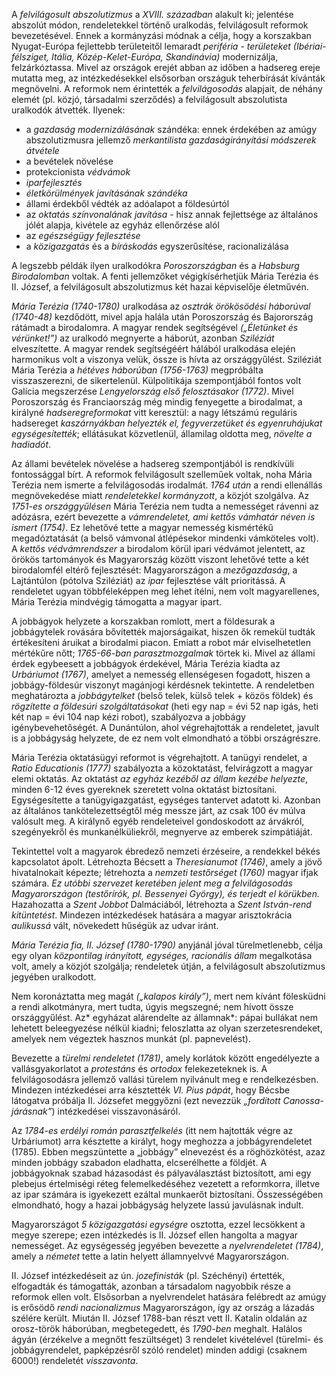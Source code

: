 A *felvilágosult abszolutizmus* a *XVIII. században* alakult ki; jelentése abszolút módon, rendeletekkel történő uralkodás, felvilágosult reformok bevezetésével. Ennek a kormányzási módnak a célja, hogy a korszakban Nyugat-Európa fejlettebb területeitől lemaradt *periféria - területeket (Ibériai-félsziget, Itália, Közép-Kelet-Európa, Skandinávia)* modernizálja, felzárkóztassa. Mivel az országok erejét abban az időben a hadsereg ereje mutatta meg, az intézkedésekkel elsősorban országuk teherbírását kívánták megnövelni. A reformok nem érintették a *felvilágosodás* alapjait, de néhány elemét (pl. közjó, társadalmi szerződés) a felvilágosult abszolutista uralkodók átvették. Ilyenek:

 - a *gazdaság modernizálásának* szándéka: ennek érdekében az amúgy abszolutizmusra jellemző *merkantilista gazdaságirányítási módszerek átvétele*
 - a bevételek növelése
 - protekcionista *védvámok*
 - *iparfejlesztés*
 - *életkörülmények javításának szándéka*
 - állami érdekből védték az adóalapot a földesúrtól
 - az *oktatás színvonalának javítása* - hisz annak fejlettsége az általános jólét alapja, kivétele az egyház ellenőrzése alól
 - az *egészségügy fejlesztése*
 - a *közigazgatás* és a *bíráskodás* egyszerűsítése, racionalizálása

A legszebb példák ilyen uralkodókra *Poroszországban* és a *Habsburg Birodalomban* voltak. A fenti jellemzőket végigkísérhetjük Mária Terézia és II. József, a felvilágosult abszolutizmus két hazai képviselője életművén.

*Mária Terézia (1740-1780)* uralkodása az *osztrák örökösödési háborúval (1740-48)* kezdődött, mivel apja halála után Poroszország és Bajorország rátámadt a birodalomra. A magyar rendek segítségével *(„Életünket és vérünket!”)* az uralkodó megnyerte a háborút, azonban *Sziléziát* elveszítette. A magyar rendek segítségéért hálából uralkodása elején harmonikus volt a viszonya velük, össze is hívta az országgyűlést. Sziléziát Mária Terézia a *hétéves háborúban (1756-1763)* megpróbálta visszaszerezni, de sikertelenül. Külpolitikája szempontjából fontos volt Galícia megszerzése *Lengyelország első felosztásakor (1772)*. Mivel Poroszország és Franciaország még mindig fenyegette a birodalmat, a királyné *hadseregreformokat* vitt keresztül: a nagy létszámú reguláris hadsereget *kaszárnyákban helyezték el, fegyverzetüket és egyenruhájukat egységesítették*; ellátásukat közvetlenül, államilag oldotta meg, *növelte a hadiadót*.

Az állami bevételek növelése a hadsereg szempontjából is rendkívüli fontossággal bírt. A reformok felvilágosult szelleműek voltak, noha Mária Terézia nem ismerte a felvilágosodás irodalmát. *1764 után* a rendi ellenállás megnövekedése miatt *rendeletekkel kormányzott*, a közjót szolgálva. Az *1751-es országgyűlésen* Mária Terézia nem tudta a nemességet rávenni az adózásra, ezért bevezette a *vámrendeletet, ami kettős vámhatár néven is ismert (1754)*. Ez lehetővé tette a magyar nemesség kismértékű megadóztatását (a belső vámvonal átlépésekor mindenki vámköteles volt). A *kettős védvámrendszer* a birodalom körül ipari védvámot jelentett, az örökös tartományok és Magyarország között viszont lehetővé tette a két birodalomfél eltérő fejlesztését: Magyarországon a *mezőgazdaság*, a Lajtántúlon (pótolva Sziléziát) az *ipar* fejlesztése vált prioritássá. A rendeletet ugyan többféleképpen meg lehet ítélni, nem volt magyarellenes, Mária Terézia mindvégig támogatta a magyar ipart.

A jobbágyok helyzete a korszakban romlott, mert a földesurak a jobbágytelek rovására bővítették majorságaikat, hiszen ők remekül tudták értékesíteni áruikat a birodalmi piacon. Emiatt a robot már elviselhetetlen mértékűre nőtt; *1765-66-ban parasztmozgalmak* törtek ki. Mivel az állami érdek egybeesett a jobbágyok érdekével, Mária Terézia kiadta az *Urbáriumot (1767)*, amelyet a nemesség ellenségesen fogadott, hiszen a jobbágy-földesúr viszonyt magánjogi kérdésnek tekintette. A rendeletben meghatározta a *jobbágytelket* (belső telek, külső telek + közös földek) és *rögzítette a földesúri szolgáltatásokat* (heti egy nap = évi 52 nap igás, heti két nap = évi 104 nap kézi robot), szabályozva a jobbágy igénybevehetőségét. A Dunántúlon, ahol végrehajtották a rendeletet, javult is a jobbágyság helyzete, de ez nem volt elmondható a többi országrészre.

Mária Terézia oktatásügyi reformot is végrehajtott. A tanügyi rendelet, a *Ratio Educationis (1777)* szabályozta a közoktatást, felvirágzott a magyar elemi oktatás. Az oktatást *az egyház kezéből az állam kezébe helyezte*, minden 6-12 éves gyereknek szeretett volna oktatást biztosítani. Egységesítette a tanügyigazgatást, egységes tantervet adatott ki. Azonban az általános tankötelezettségtől még messze járt, az csak 100 év múlva valósult meg. A királynő egyéb rendeleteivel gondoskodott az árvákról, szegényekről és munkanélküliekről, megnyerve az emberek szimpátiáját.

Tekintettel volt a magyarok ébredező nemzeti érzéseire, a rendekkel békés kapcsolatot ápolt. Létrehozta Bécsett a *Theresianumot (1746)*, amely a jövő hivatalnokait képezte; létrehozta a *nemzeti testőrséget (1760)* magyar ifjak számára. *Ez utóbbi szervezet keretében jelent meg a felvilágosodás Magyarországon (testőrírók, pl. Bessenyei György), és terjedt el körükben.* Hazahozatta a *Szent Jobbot* Dalmáciából, létrehozta a *Szent István-rend kitüntetést*. Mindezen intézkedések hatására a magyar arisztokrácia *aulikussá* vált, növekedett hűségük az udvar iránt.

*Mária Terézia fia, II. József (1780-1790)* anyjánál jóval türelmetlenebb, célja egy olyan *központilag irányított, egységes, racionális állam* megalkotása volt, amely a közjót szolgálja; rendeletek útján, a felvilágosult abszolutizmus jegyében uralkodott.

Nem koronáztatta meg magát *(„kalapos király”)*, mert nem kívánt fölesküdni a rendi alkotmányra, mert tudta, úgyis megszegné; nem hívott össze országgyűlést.
Az* egyházat alárendelte az államnak*: pápai bullákat nem lehetett beleegyezése nélkül kiadni; feloszlatta az olyan szerzetesrendeket, amelyek nem végeztek hasznos munkát (pl. papnevelést).

Bevezette a *türelmi rendeletet (1781)*, amely korlátok között engedélyezte a vallásgyakorlatot a *protestáns* és *ortodox* felekezeteknek is. A felvilágosodásra jellemző vallási türelem nyilvánult meg e rendelkezésben. Mindezen intézkedései arra késztették *VI. Pius pápát*, hogy Bécsbe látogatva próbálja II. Józsefet meggyőzni (ezt nevezzük *„fordított Canossa-járásnak”*) intézkedései visszavonásáról.

Az *1784-es erdélyi román parasztfelkelés* (itt nem hajtották végre az Urbáriumot) arra késztette a királyt, hogy meghozza a jobbágyrendeletet (1785). Ebben megszüntette a „jobbágy” elnevezést és a röghözkötést, azaz minden jobbágy szabadon eladhatta, elcserélhette a földjét. A jobbágyoknak szabad házasodást és pályaválasztást biztosított, ami egy plebejus értelmiségi réteg felemelkedéséhez vezetett a reformkorra, illetve az ipar számára is igyekezett ezáltal munkaerőt biztosítani. Összességében elmondható, hogy a hazai jobbágyság helyzete lassú javulásnak indult.

Magyarországot *5 közigazgatási egységre* osztotta, ezzel lecsökkent a megye szerepe; ezen intézkedés is II. József ellen hangolta a magyar nemességet. Az egységesség jegyében bevezette a *nyelvrendeletet (1784)*, amely a *németet* tette a latin helyett államnyelvvé Magyarországon.

II. József intézkedéseit az ún. *jozefinisták* (pl. Széchényi) értették, elfogadták és támogatták, azonban a társadalom nagyobbik része a reformok ellen volt. Elsősorban a nyelvrendelet hatására felébredt az amúgy is erősödő *rendi nacionalizmus* Magyarországon, így az ország a lázadás szélére került. Miután II. József 1788-ban részt vett II. Katalin oldalán az orosz-török háborúban, megbetegedett, és *1790-ben* meghalt. Halálos ágyán (érzékelve a megnőtt feszültséget) 3 rendelet kivételével (türelmi- és jobbágyrendelet, papképzésről szóló rendelet) minden addigi (csaknem 6000!) rendeletét *visszavonta*.
